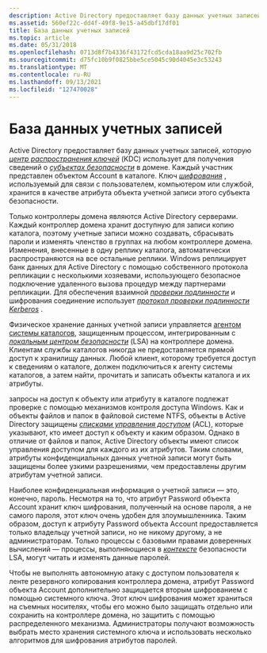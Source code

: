 ```yaml
---
description: Active Directory предоставляет базу данных учетных записей, которую центр распространения ключей (KDC) использует для получения сведений о субъектах безопасности в домене.
ms.assetid: 560ef22c-dd4f-49f8-9e15-a45dbf17df01
title: База данных учетных записей
ms.topic: article
ms.date: 05/31/2018
ms.openlocfilehash: 0713d8f7b4336f43172fcd5cda18aa9d25c702fb
ms.sourcegitcommit: d75fc10b9f0825bbe5ce5045c90d4045e3c53243
ms.translationtype: MT
ms.contentlocale: ru-RU
ms.lasthandoff: 09/13/2021
ms.locfileid: "127470028"
---
```

# <a name="account-database"></a>База данных учетных записей

Active Directory предоставляет базу данных учетных записей, которую [*центр распространения ключей*](/windows/desktop/SecGloss/k-gly) (KDC) использует для получения сведений о [*субъектах безопасности*](/windows/desktop/SecGloss/s-gly) в домене. Каждый участник представлен объектом Account в каталоге. Ключ [*шифрования*](/windows/desktop/SecGloss/e-gly) , используемый для связи с пользователем, компьютером или службой, хранится в качестве атрибута объекта учетной записи этого субъекта безопасности.

Только контроллеры домена являются Active Directory серверами. Каждый контроллер домена хранит доступную для записи копию каталога, поэтому учетные записи можно создавать, сбрасывать пароли и изменять членство в группах на любом контроллере домена. Изменения, внесенные в одну реплику каталога, автоматически распространяются на все остальные реплики. Windows реплицирует банк данных для Active Directory с помощью собственного протокола репликации с несколькими хозяевами, использующего безопасное подключение удаленного вызова процедур между партнерами репликации. Для обеспечения взаимной [*проверки подлинности*](/windows/desktop/SecGloss/a-gly) и шифрования соединение использует [*протокол проверки подлинности Kerberos*](/windows/desktop/SecGloss/k-gly) .

Физическое хранение данных учетной записи управляется [агентом системы каталогов](/windows/desktop/AD/directory-system-agent), защищенным процессом, интегрированным с [*локальным центром безопасности*](/windows/desktop/SecGloss/l-gly) (LSA) на контроллере домена. Клиентам службы каталогов никогда не предоставляется прямой доступ к хранилищу данных. Любой клиент, которому требуется доступ к сведениям о каталоге, должен подключиться к агенту системы каталогов, а затем найти, прочитать и записать объекты каталога и их атрибуты.

запросы на доступ к объекту или атрибуту в каталоге подлежат проверке с помощью механизмов контроля доступа Windows. Как и объекты файлов и папок в файловой системе NTFS, объекты в Active Directory защищены [*списками управления доступом*](/windows/desktop/SecGloss/a-gly) (ACL), которые указывают, кто имеет доступ к объекту и каким образом. Однако в отличие от файлов и папок, Active Directory объекты имеют список управления доступом для каждого из их атрибутов. Таким словами, атрибуты конфиденциальных данных учетной записи могут быть защищены более узкими разрешениями, чем предоставлены другим атрибутам учетной записи.

Наиболее конфиденциальная информация о учетной записи — это, конечно, пароль. Несмотря на то, что атрибут Password объекта Account хранит ключ шифрования, полученный на основе пароля, а не самого пароля, этот ключ очень удобен для злоумышленника. Таким образом, доступ к атрибуту Password объекта Account предоставляется только владельцу учетной записи, но не никому другому, а не администраторам. Только процессы с базовыми правами доверенных вычислений — процессы, выполняющиеся в [*контексте*](/windows/desktop/SecGloss/c-gly) безопасности LSA, могут читать и изменять данные паролей.

Чтобы не выполнять автономную атаку с доступом пользователя к ленте резервного копирования контроллера домена, атрибут Password объекта Account дополнительно защищается вторым шифрованием с помощью системного ключа. Этот ключ шифрования может храниться на съемных носителях, чтобы его можно было защищать отдельно или сохранить на контроллере домена, но защитить с помощью распределенного механизма. Администраторы получают возможность выбрать место хранения системного ключа и использовать несколько алгоритмов для шифрования атрибутов паролей.

 

 
